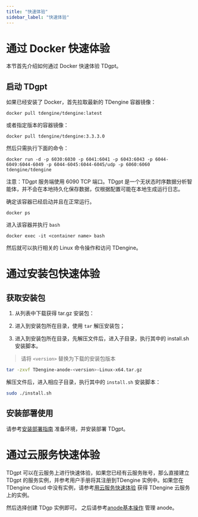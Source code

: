 ```yaml
---
title: "快速体验"
sidebar_label: "快速体验"
---
```


# 通过 Docker 快速体验
本节首先介绍如何通过 Docker 快速体验 TDgpt。

## 启动 TDgpt

如果已经安装了 Docker，首先拉取最新的 TDengine 容器镜像：

```shell
docker pull tdengine/tdengine:latest
```

或者指定版本的容器镜像：

```shell
docker pull tdengine/tdengine:3.3.3.0
```

然后只需执行下面的命令：

```shell
docker run -d -p 6030:6030 -p 6041:6041 -p 6043:6043 -p 6044-6049:6044-6049 -p 6044-6045:6044-6045/udp -p 6060:6060 tdengine/tdengine
```

注意：TDgpt 服务端使用  6090 TCP 端口。TDgpt 是一个无状态时序数据分析智能体，并不会在本地持久化保存数据，仅根据配置可能在本地生成运行日志。


确定该容器已经启动并且在正常运行。

```shell
docker ps
```

进入该容器并执行 `bash`

```shell
docker exec -it <container name> bash
```

然后就可以执行相关的 Linux 命令操作和访问 TDengine。

# 通过安装包快速体验

## 获取安装包

1. 从列表中下载获得 tar.gz 安装包：
   
2. 进入到安装包所在目录，使用 `tar` 解压安装包；
3. 进入到安装包所在目录，先解压文件后，进入子目录，执行其中的 install.sh 安装脚本。

> 请将 `<version>` 替换为下载的安装包版本

```bash
tar -zxvf TDengine-anode-<version>-Linux-x64.tar.gz
```

解压文件后，进入相应子目录，执行其中的 `install.sh` 安装脚本：

```bash
sudo ./install.sh
```


## 安装部署使用
请参考[安装部署指南](./management) 准备环境，并安装部署 TDgpt。


# 通过云服务快速体验
TDgpt 可以在云服务上进行快速体验，如果您已经有云服务账号，那么直接建立 TDgpt 的服务实例，并参考用户手册将其注册到TDengine 实例中。如果您在 TDengine Cloud 中没有实例，请参考[用云服务快速体验](../../../cloud) 获得 TDengine 云服务上的实例。

然后选择创建 TDgp 实例即可。
之后请参考[anode基本操作](./management) 管理 anode。

